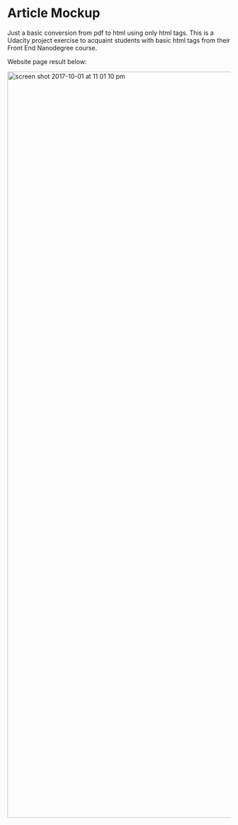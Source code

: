 # Article Mockup
Just a basic conversion from pdf to html using only html tags. This is a Udacity project exercise to acquaint students with basic html tags from their Front End Nanodegree course.

Website page result below:

<img width="1680" alt="screen shot 2017-10-01 at 11 01 10 pm" src="https://user-images.githubusercontent.com/21234268/31065719-7b611f22-a6fc-11e7-8cbb-0f772d7d756c.png">
